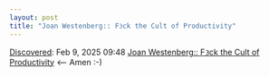 ```yaml
---
layout: post
title: "Joan Westenberg:: Fᜂck the Cult of Productivity"
---
```

[Discovered](http://rolandtanglao.com/2020/07/29/p1-blogthis-checkvist-list-links-to-blog/): Feb 9, 2025 09:48 [Joan Westenberg:: Fᜂck the Cult of Productivity](https://www.joanwestenberg.com/fuck-the-cult-of-productivity/) <-- Amen :-)
